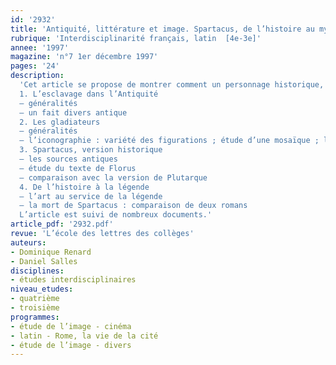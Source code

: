 ```yaml
---
id: '2932'
title: 'Antiquité, littérature et image. Spartacus, de l’histoire au mythe  (1/2)'
rubrique: 'Interdisciplinarité français, latin  [4e-3e]'
annee: '1997'
magazine: 'n°7 1er décembre 1997'
pages: '24'
description: 
  'Cet article se propose de montrer comment un personnage historique, Spartacus, est devenu un mythe qui fonctionne encore aujourd’hui. Il aborde ce personnage à travers des documents écrits et visuels sur les gladiateurs, ainsi que des textes historiques sur la vie de Spartacus, et étudie aussi des extraits de romans, et de films inspirés plus ou moins directement par Spartacus.
  1. L’esclavage dans l’Antiquité
  – généralités
  – un fait divers antique
  2. Les gladiateurs
  – généralités
  – l’iconographie : variété des figurations ; étude d’une mosaïque ; la parodie : Astérix
  3. Spartacus, version historique
  – les sources antiques
  – étude du texte de Florus
  – comparaison avec la version de Plutarque
  4. De l’histoire à la légende
  – l’art au service de la légende
  – la mort de Spartacus : comparaison de deux romans
  L’article est suivi de nombreux documents.'
article_pdf: '2932.pdf'
revue: 'L’école des lettres des collèges'
auteurs:
- Dominique Renard
- Daniel Salles
disciplines:
- études interdisciplinaires
niveau_etudes:
- quatrième
- troisième
programmes:
- étude de l’image - cinéma
- latin - Rome, la vie de la cité
- étude de l’image - divers
---
```

